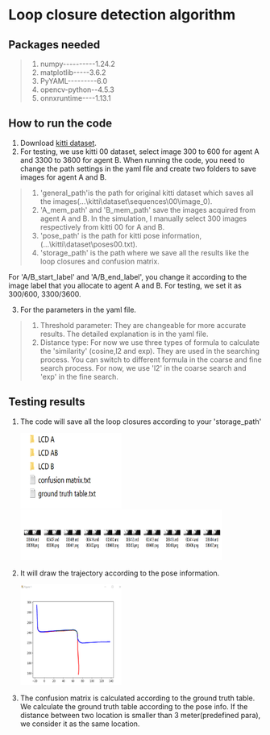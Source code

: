 # Loop closure detection algorithm

## Packages needed
>1. numpy----------1.24.2
>2. matplotlib-----3.6.2
>3. PyYAML---------6.0
>4. opencv-python--4.5.3
>5. onnxruntime----1.13.1

## How to run the code

1. Download [kitti dataset](https://www.cvlibs.net/datasets/kitti/eval_odometry.php).
2. For testing, we use kitti 00 dataset, select image 300 to 600 for agent A and 3300 to 3600 for agent B.
When running the code, you need to change the path settings in the yaml file and create two folders to save images for agent A and B.

>1. 'general_path'is the path for original kitti dataset which saves all the images(...\kitti\dataset\sequences\00\image_0).
>2. 'A_mem_path' and 'B_mem_path' save the images acquired from agent A and B. In the simulation, I manually select 
300 images respectively from kitti 00 for A and B.
>3. 'pose_path' is the path for kitti pose information,(...\kitti\dataset\poses00.txt).
>4. 'storage_path' is the path where we save all the results like the loop closures and confusion matrix.

For 'A/B_start_label' and 'A/B_end_label', you change it according to the image label that you allocate to agent A and B.
For testing, we set it as 300/600, 3300/3600.

3. For the parameters in the yaml file.
>1. Threshold parameter: They are changeable for more accurate results. The detailed explanation is in the yaml file.
>2. Distance type: For now we use three types of formula to calculate the 'similarity' (cosine,l2 and exp). They are used 
in the searching process. You can switch to different formula in the coarse and fine search process. For now, we use 'l2'
in the coarse search and 'exp' in the fine search.

## Testing results
1. The code will save all the loop closures according to your 'storage_path'

   <img alt="image" height="150" src="https://github.com/wyp233/multi-agent-lcd/blob/main/results_1.png" width="200"/>
   <img alt="image" height="100" src="https://github.com/wyp233/multi-agent-lcd/blob/main/results_2.png" width="400"/>
2. It will draw the trajectory according to the pose information.

   <img alt="image" height="200" src="https://github.com/wyp233/multi-agent-lcd/blob/main/results_3.png" width="200"/>
3. The confusion matrix is calculated according to the ground truth table. We calculate the
ground truth table according to the pose info. If the distance between two location is smaller than 3 meter(predefined para),
we consider it as the same location. 
